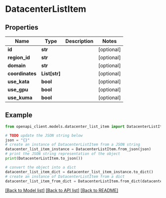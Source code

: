 # DatacenterListItem


## Properties

Name | Type | Description | Notes
------------ | ------------- | ------------- | -------------
**id** | **str** |  | [optional] 
**region_id** | **str** |  | [optional] 
**domain** | **str** |  | [optional] 
**coordinates** | **List[str]** |  | [optional] 
**use_kata** | **bool** |  | [optional] 
**use_gpu** | **bool** |  | [optional] 
**use_kuma** | **bool** |  | [optional] 

## Example

```python
from openapi_client.models.datacenter_list_item import DatacenterListItem

# TODO update the JSON string below
json = "{}"
# create an instance of DatacenterListItem from a JSON string
datacenter_list_item_instance = DatacenterListItem.from_json(json)
# print the JSON string representation of the object
print(DatacenterListItem.to_json())

# convert the object into a dict
datacenter_list_item_dict = datacenter_list_item_instance.to_dict()
# create an instance of DatacenterListItem from a dict
datacenter_list_item_from_dict = DatacenterListItem.from_dict(datacenter_list_item_dict)
```
[[Back to Model list]](../README.md#documentation-for-models) [[Back to API list]](../README.md#documentation-for-api-endpoints) [[Back to README]](../README.md)



